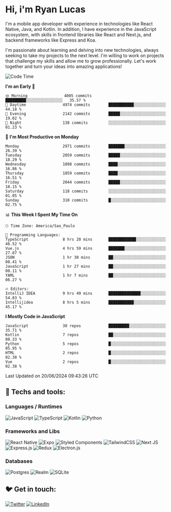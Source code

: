 # Hi, i'm Ryan Lucas

I'm a mobile app developer with experience in technologies like React Native, Java, and Kotlin.
In addition, I have experience in the JavaScript ecosystem, with skills in frontend libraries like React and Next.js, and backend frameworks like Express and Koa.

I'm passionate about learning and delving into new technologies, always seeking to take my projects to the next level. I'm willing to work on projects that challenge my skills and allow me to grow professionally. Let's work together and turn your ideas into amazing applications!


<!--START_SECTION:waka-->
![Code Time](http://img.shields.io/badge/Code%20Time-365%20hrs%2015%20mins-blue)

**I'm an Early 🐤** 

```text
🌞 Morning                4005 commits        █████████░░░░░░░░░░░░░░░░   35.57 % 
🌆 Daytime                4974 commits        ███████████░░░░░░░░░░░░░░   44.18 % 
🌃 Evening                2142 commits        █████░░░░░░░░░░░░░░░░░░░░   19.02 % 
🌙 Night                  138 commits         ░░░░░░░░░░░░░░░░░░░░░░░░░   01.23 % 
```
📅 **I'm Most Productive on Monday** 

```text
Monday                   2971 commits        ███████░░░░░░░░░░░░░░░░░░   26.39 % 
Tuesday                  2059 commits        █████░░░░░░░░░░░░░░░░░░░░   18.29 % 
Wednesday                1898 commits        ████░░░░░░░░░░░░░░░░░░░░░   16.86 % 
Thursday                 1859 commits        ████░░░░░░░░░░░░░░░░░░░░░   16.51 % 
Friday                   2044 commits        █████░░░░░░░░░░░░░░░░░░░░   18.15 % 
Saturday                 118 commits         ░░░░░░░░░░░░░░░░░░░░░░░░░   01.05 % 
Sunday                   310 commits         █░░░░░░░░░░░░░░░░░░░░░░░░   02.75 % 
```


📊 **This Week I Spent My Time On** 

```text
🕑︎ Time Zone: America/Sao_Paulo

💬 Programming Languages: 
TypeScript               8 hrs 20 mins       ████████████░░░░░░░░░░░░░   46.52 % 
Vue.js                   4 hrs 59 mins       ███████░░░░░░░░░░░░░░░░░░   27.87 % 
JSON                     1 hr 30 mins        ██░░░░░░░░░░░░░░░░░░░░░░░   08.41 % 
JavaScript               1 hr 27 mins        ██░░░░░░░░░░░░░░░░░░░░░░░   08.11 % 
YAML                     1 hr 7 mins         ██░░░░░░░░░░░░░░░░░░░░░░░   06.27 % 

🔥 Editors: 
IntelliJ IDEA            9 hrs 49 mins       ██████████████░░░░░░░░░░░   54.83 % 
Intellijidea             8 hrs 5 mins        ███████████░░░░░░░░░░░░░░   45.17 % 
```

**I Mostly Code in JavaScript** 

```text
JavaScript               30 repos            █████████░░░░░░░░░░░░░░░░   35.71 % 
Kotlin                   7 repos             ██░░░░░░░░░░░░░░░░░░░░░░░   08.33 % 
Python                   5 repos             █░░░░░░░░░░░░░░░░░░░░░░░░   05.95 % 
HTML                     2 repos             █░░░░░░░░░░░░░░░░░░░░░░░░   02.38 % 
Vue                      2 repos             █░░░░░░░░░░░░░░░░░░░░░░░░   02.38 % 
```




 Last Updated on 20/06/2024 09:43:26 UTC
<!--END_SECTION:waka-->

## 🔧 Techs and tools: 

### Languages / Runtimes
![JavaScript](https://img.shields.io/badge/javascript-%23323330.svg?style=for-the-badge&logo=javascript&logoColor=%23F7DF1E)
![TypeScript](https://img.shields.io/badge/typescript-%23007ACC.svg?style=for-the-badge&logo=typescript&logoColor=white)
![Kotlin](https://img.shields.io/badge/kotlin-%230095D5.svg?style=for-the-badge&logo=kotlin&logoColor=white) ![Python](https://img.shields.io/badge/python-3670A0?style=for-the-badge&logo=python&logoColor=ffdd54)

### Frameworks and Libs
![React Native](https://img.shields.io/badge/react_native-%2320232a.svg?style=for-the-badge&logo=react&logoColor=%2361DAFB)
![Expo](https://img.shields.io/badge/expo-1C1E24?style=for-the-badge&logo=expo&logoColor=#D04A37)
![Styled Components](https://img.shields.io/badge/styled--components-DB7093?style=for-the-badge&logo=styled-components&logoColor=white)
![TailwindCSS](https://img.shields.io/badge/tailwindcss-%2338B2AC.svg?style=for-the-badge&logo=tailwind-css&logoColor=white)
![Next JS](https://img.shields.io/badge/Next-black?style=for-the-badge&logo=next.js&logoColor=white)
![Express.js](https://img.shields.io/badge/express.js-%23404d59.svg?style=for-the-badge&logo=express&logoColor=%2361DAFB)
![Redux](https://img.shields.io/badge/redux-%23593d88.svg?style=for-the-badge&logo=redux&logoColor=white)
![Electron.js](https://img.shields.io/badge/Electron-191970?style=for-the-badge&logo=Electron&logoColor=white)

### Databases
![Postgres](https://img.shields.io/badge/postgres-%23316192.svg?style=for-the-badge&logo=postgresql&logoColor=white)
![Realm](https://img.shields.io/badge/Realm-39477F?style=for-the-badge&logo=realm&logoColor=white)
![SQLite](https://img.shields.io/badge/sqlite-%2307405e.svg?style=for-the-badge&logo=sqlite&logoColor=white)

## 🐦 Get in touch:

[![Twitter](https://img.shields.io/badge/Twitter-%231DA1F2.svg?style=for-the-badge&logo=Twitter&logoColor=white)](https://twitter.com/ryangst_)
[![LinkedIn](https://img.shields.io/badge/linkedin-%230077B5.svg?style=for-the-badge&logo=linkedin&logoColor=white)](https://www.linkedin.com/in/ryan-lucas-machado/)
